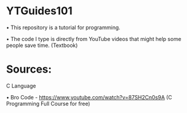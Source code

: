 # YTGuides101

• This repository is a tutorial for programming. 

• The code I type is directly from YouTube videos that might help some people save time. (Textbook) 


# Sources:

C Language 

• Bro Code - https://www.youtube.com/watch?v=87SH2Cn0s9A (C Programming Full Course for free)
